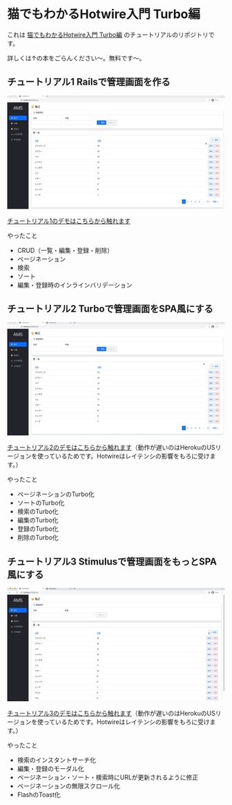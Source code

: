 # 猫でもわかるHotwire入門 Turbo編
これは [猫でもわかるHotwire入門 Turbo編](https://zenn.dev/shita1112/books/cat-hotwire-turbo) のチュートリアルのリポジトリです。

詳しくは↑の本をごらんください〜。無料です〜。


## チュートリアル1 Railsで管理画面を作る
![](./readme/tutorial-1.gif)

[チュートリアル1のデモはこちらから触れます](http://cat-hotwire-1.herokuapp.com/)

やったこと

- CRUD（一覧・編集・登録・削除）
- ページネーション
- 検索
- ソート
- 編集・登録時のインラインバリデーション

## チュートリアル2 Turboで管理画面をSPA風にする
![](./readme/tutorial-2.gif)

[チュートリアル2のデモはこちらから触れます](http://cat-hotwire-2.herokuapp.com/)（動作が遅いのはHerokuのUSリージョンを使っているためです。Hotwireはレイテンシの影響をもろに受けます。）

やったこと

- ページネーションのTurbo化
- ソートのTurbo化
- 検索のTurbo化
- 編集のTurbo化
- 登録のTurbo化
- 削除のTurbo化

## チュートリアル3 Stimulusで管理画面をもっとSPA風にする
![](./readme/tutorial-3.gif)

[チュートリアル3のデモはこちらから触れます](http://cat-hotwire-3.herokuapp.com/)（動作が遅いのはHerokuのUSリージョンを使っているためです。Hotwireはレイテンシの影響をもろに受けます。）

やったこと

- 検索のインスタントサーチ化
- 編集・登録のモーダル化
- ページネーション・ソート・検索時にURLが更新されるように修正
- ページネーションの無限スクロール化
- FlashのToast化
